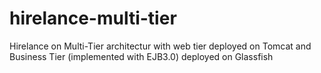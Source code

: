 # hirelance-multi-tier

Hirelance on Multi-Tier architectur with web tier deployed on Tomcat and Business Tier
(implemented with EJB3.0) deployed on Glassfish

